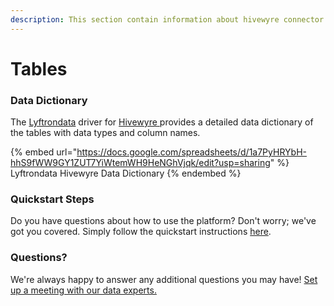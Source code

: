 ```yaml
---
description: This section contain information about hivewyre connector tables information
---
```


# Tables

### Data Dictionary

The [Lyftrondata](https://www.lyftrondata.com/) driver for [Hivewyre](https://www.lyftrondata.com/integration/hivewyre/)[ ](https://www.lyftrondata.com/integration/hivewyre/)provides a detailed data dictionary of the tables with data types and column names.

{% embed url="https://docs.google.com/spreadsheets/d/1a7PyHRYbH-hhS9fWW9GY1ZUT7YiWtemWH9HeNGhVjqk/edit?usp=sharing" %}
Lyftrondata Hivewyre Data Dictionary
{% endembed %}

### Quickstart Steps

Do you have questions about how to use the platform? Don't worry; we've got you covered. Simply follow the quickstart instructions [here](../../../../quickstart-steps.md).

### Questions? <a href="#questions" id="questions"></a>

We're always happy to answer any additional questions you may have! [Set up a meeting with our data experts.](https://www.lyftrondata.com/book-a-meeting/)

